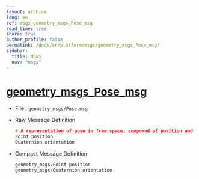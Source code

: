 ```yaml
---
layout: archive
lang: en
ref: msgs_geometry_msgs_Pose_msg
read_time: true
share: true
author_profile: false
permalink: /docs/en/platform/msgs/geometry_msgs_Pose_msg/
sidebar:
  title: MSGS
  nav: "msgs"
---
```


# [geometry_msgs_Pose_msg](#geometry-msgs-pose-msg)

- File : `geometry_msgs/Pose.msg`
- Raw Message Definition

  ```c
  # A representation of pose in free space, composed of position and orientation.
  Point position
  Quaternion orientation
  ```

- Compact Message Definition

  ```c
  geometry_msgs/Point position
  geometry_msgs/Quaternion orientation
  ```

